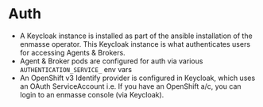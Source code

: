 # Auth

* A Keycloak instance is installed as part of the ansible installation of the enmasse operator. This Keycloak instance is what authenticates users for accessing Agents & Brokers.
* Agent & Broker pods are configured for auth via various `AUTHENTICATION_SERVICE_` env vars
* An OpenShift v3 Identify provider is configured in Keycloak, which uses an OAuth ServiceAccount i.e. If you have an OpenShift a/c, you can login to an enmasse console (via Keycloak).